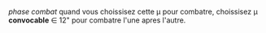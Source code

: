 _phase combat_ quand vous choissisez cette μ pour combatre,
choissisez μ __convocable__ ∈ 12" pour combatre l'une apres l'autre.